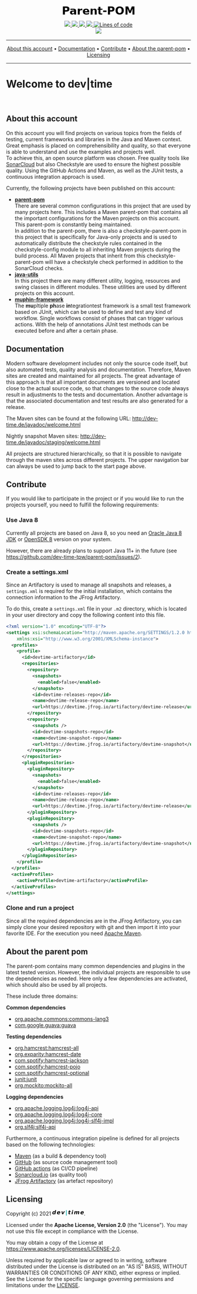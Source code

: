 <p align="center">
  <img src="https://raw.githubusercontent.com/dev-time-tpw/parent-pom/main/images/Parent-POM.png" />
</p>

<p align="center">
<a class="none" href="https://github.com/dev-time-tpw/parent-pom/actions/workflows/build-job.yml" title="Build Job">
  <img src="https://img.shields.io/github/workflow/status/dev-time-tpw/parent-pom/Run%20snapshot%20build-job?logo&#61;GitHub&#38;style&#61;plastic" />
</a>
<a class="none" href="https://github.com/dev-time-tpw/parent-pom/actions/workflows/quality-job.yml" title="Quality Job">
  <img src="https://img.shields.io/github/workflow/status/dev-time-tpw/parent-pom/Run%20quality%20build-job?label&#61;nightly-build&#38;logo&#61;GitHub&#38;style&#61;plastic" />
</a>
<a class="none" href="https://github.com/dev-time-tpw/parent-pom/blob/main/LICENSE" title="License">
  <img src="https://img.shields.io/github/license/dev-time-tpw/parent-pom?logo&#61;GitHub&#38;style&#61;plastic" />
</a>
<a class="none" href="https://github.com/dev-time-tpw/parent-pom" title="Last Commit">
  <img src="https://img.shields.io/github/last-commit/dev-time-tpw/parent-pom?logo&#61;GitHub&#38;style&#61;plastic" />
</a>
<a class="none" href="https://github.com/dev-time-tpw/parent-pom" title="Lines of code">
  <img alt="Lines of code" src="https://img.shields.io/tokei/lines/github/dev-time-tpw/parent-pom?logo&#61;GitHub&#38;style&#61;plastic" />
</a>
<br />
<a class="none" href="https://sonarcloud.io/dashboard?id=devtime_parent-pom" title="Quality Gate">
  <img src="https://img.shields.io/sonar/quality_gate/devtime_parent-pom?logo&#61;SonarCloud&#38;server&#61;https%3A%2F%2Fsonarcloud.io&#38;style&#61;plastic" />
</a>
</p>

<hr />
<p align="center">
    <a class="none" href="#about-this-account">About this account</a> • 
    <a class="none" href="#documentation">Documentation</a> • 
    <a class="none" href="#contribute">Contribute</a> • 
    <a class="none" href="#about-the-parent-pom">About the parent-pom</a> • 
    <a class="none" href="#licensing">Licensing</a>
</p>
<hr />

# Welcome to dev|time

&nbsp;

<a name="about-this-account"></a>

## About this account

On this account you will find projects on various topics from the fields of testing, current frameworks and libraries 
in the Java and Maven context. Great emphasis is placed on comprehensibility and quality, so that everyone is able to 
understand and use the examples and projects well.<br />
To achieve this, an open source platform was chosen. Free quality tools like [SonarCloud](https://sonarcloud.io/) but also 
Checkstyle are used to ensure the highest possible quality. Using the GitHub Actions and Maven, as well as the JUnit 
tests, a continuous integration approach is used.

Currently, the following projects have been published on this account:

* **<a class="none" href="https://github.com/dev-time-tpw/parent-pom">parent-pom</a>**<br />
There are several common configurations in this project that are used by many projects here. This includes a Maven 
parent-pom that contains all the important configurations for the Maven projects on this account. This parent-pom is 
constantly being maintained.<br />
In addition to the parent-pom, there is also a checkstyle-parent-pom in this project that is specifically for Java-only 
projects and is used to automatically distribute the checkstyle rules contained in the checkstyle-config module to all 
inheriting Maven projects during the build process. All Maven projects that inherit from this checkstyle-parent-pom will 
have a checkstyle check performed in addition to the SonarCloud checks.
* **<a class="none" href="https://github.com/dev-time-tpw/java-utils">java-utils</a>**<br />
In this project there are many different utility, logging, resources and swing classes in different modules. These 
utilities are used by different projects on this account.
* **<a class="none" href="https://github.com/dev-time-tpw/muphin-framework">muphin-framework</a>**<br />
The **mu**pltiple **ph**ase **in**tegrationtest framework is a small test framework based on JUnit, which can be used 
to define and test any kind of workflow. Single workflows consist of phases that can trigger various actions. With the 
help of annotations JUnit test methods can be executed before and after a certain phase.

<a name="documentation"></a>

## Documentation

Modern software development includes not only the source code itself, but also automated tests, quality analysis and 
documentation. Therefore, Maven sites are created and maintained for all projects. The great advantage of this approach 
is that all important documents are versioned and located close to the actual source code, so that changes to the 
source code always result in adjustments to the tests and documentation.
Another advantage is that the associated documentation and test results are also generated for a release.

The Maven sites can be found at the following URL: <a class="none" href="http://dev-time.de/javadoc/welcome.html">http://dev-time.de/javadoc/welcome.html</a>
<p />
Nightly snapshot Maven sites: <a class="none" href="http://dev-time.de/javadoc/staging/welcome.html">http://dev-time.de/javadoc/staging/welcome.html</a>

All projects are structured hierarchically, so that it is possible to navigate through the maven sites across different 
projects. The upper navigation bar can always be used to jump back to the start page above.

<a name="contribute"></a>

## Contribute

If you would like to participate in the project or if you would like to run the projects yourself, you need to fulfill the following requirements:

### Use Java 8

Currently all projects are based on Java 8, so you need an <a class="none" href="https://www.oracle.com/java/technologies/javase/javase8u211-later-archive-downloads.html">Oracle Java 8 JDK</a> or <a class="none" href="https://openjdk.java.net/projects/jdk8/">OpenSDK 8</a> version on your system.

However, there are already plans to support Java 11+ in the future (see https://github.com/dev-time-tpw/parent-pom/issues/2).

### Create a settings.xml

Since an Artifactory is used to manage all snapshots and releases, a `settings.xml` is required for the initial installation, which contains the connection information to the JFrog Artifactory.

To do this, create a `settings.xml` file in your `.m2` directory, which is located in your user directory and copy the following content into this file.

```xml
<?xml version="1.0" encoding="UTF-8"?>
<settings xsi:schemaLocation="http://maven.apache.org/SETTINGS/1.2.0 http://maven.apache.org/xsd/settings-1.2.0.xsd" xmlns="http://maven.apache.org/SETTINGS/1.2.0"
    xmlns:xsi="http://www.w3.org/2001/XMLSchema-instance">
  <profiles>
    <profile>
      <id>devtime-artifactory</id>
      <repositories>
        <repository>
          <snapshots>
            <enabled>false</enabled>
          </snapshots>
          <id>devtime-releases-repo</id>
          <name>devtime-release-repo</name>
          <url>https://devtime.jfrog.io/artifactory/devtime-release</url>
        </repository>
        <repository>
          <snapshots />
          <id>devtime-snapshots-repo</id>
          <name>devtime-snapshot-repo</name>
          <url>https://devtime.jfrog.io/artifactory/devtime-snapshot</url>
        </repository>
      </repositories>
      <pluginRepositories>
        <pluginRepository>
          <snapshots>
            <enabled>false</enabled>
          </snapshots>
          <id>devtime-releases-repo</id>
          <name>devtime-release-repo</name>
          <url>https://devtime.jfrog.io/artifactory/devtime-release</url>
        </pluginRepository>
        <pluginRepository>
          <snapshots />
          <id>devtime-snapshots-repo</id>
          <name>devtime-snapshot-repo</name>
          <url>https://devtime.jfrog.io/artifactory/devtime-snapshot</url>
        </pluginRepository>
      </pluginRepositories>
    </profile>
  </profiles>
  <activeProfiles>
    <activeProfile>devtime-artifactory</activeProfile>
  </activeProfiles>
</settings>
```

### Clone and run a project

Since all the required dependencies are in the JFrog Artifactory, you can simply clone your desired repository with git and then import it into your favorite IDE. For the execution you need <a class="none" href="https://maven.apache.org/download.cgi">Apache Maven</a>.

<a name="about-the-parent-pom"></a>

## About the parent pom

The parent-pom contains many common dependencies and plugins in the latest tested version. However, the individual 
projects are responsible to use the dependencies as needed. Here only a few dependencies are activated, which should 
also be used by all projects.

These include three domains:

**Common dependencies**

* <a class="none" href="https://commons.apache.org/proper/commons-lang/">org.apache.commons:commons-lang3</a>
* <a class="none" href="https://github.com/google/guava">com.google.guava:guava</a>

**Testing dependencies**

* <a class="none" href="http://hamcrest.org/JavaHamcrest/distributables">org.hamcrest:hamcrest-all</a>
* <a class="none" href="https://github.com/eXparity/hamcrest-date">org.exparity:hamcrest-date</a>
* <a class="none" href="https://github.com/spotify/java-hamcrest">com.spotify:hamcrest-jackson</a>
* <a class="none" href="https://github.com/spotify/java-hamcrest">com.spotify:hamcrest-pojo</a>
* <a class="none" href="https://github.com/spotify/java-hamcrest">com.spotify:hamcrest-optional</a>
* <a class="none" href="https://junit.org/junit4/">junit:junit</a>
* <a class="none" href="https://site.mockito.org/">org.mockito:mockito-all</a>

**Logging dependencies**

* <a class="none" href="https://logging.apache.org/log4j/2.x/">org.apache.logging.log4j:log4j-api</a>
* <a class="none" href="https://logging.apache.org/log4j/2.x/">org.apache.logging.log4j:log4j-core</a>
* <a class="none" href="https://logging.apache.org/log4j/2.x/">org.apache.logging.log4j:log4j-slf4j-impl</a>
* <a class="none" href="http://www.slf4j.org/">org.slf4j:slf4j-api</a>

Furthermore, a continuous integration pipeline is defined for all projects based on the following technologies:

* <a class="none" href="https://maven.apache.org/">Maven</a> (as a build & dependency tool)
* <a class="none" href="https://github.com/dev-time-tpw">GitHub</a> (as source code management tool)
* <a class="none" href="https://docs.github.com/en/free-pro-team@latest/actions">GitHub actions</a> (as CI/CD pipeline)
* <a class="none" href="https://sonarcloud.io/organizations/devtime/projects">Sonarcloud.io</a> (as quality tool)
* <a class="none" href="https://devtime.jfrog.io/ui/packages">JFrog Artifactory</a> (as artefact repository)

<a name="licensing"></a>

## Licensing

Copyright (c) 2021 <img src="https://raw.githubusercontent.com/dev-time-tpw/parent-pom/main/images/dev-time-86x15.png" />.

Licensed under the **Apache License, Version 2.0** (the "License"). You may not use this file except in compliance with 
the License.

You may obtain a copy of the License at https://www.apache.org/licenses/LICENSE-2.0.

Unless required by applicable law or agreed to in writing, software distributed under the License is distributed on an 
"AS IS" BASIS, WITHOUT WARRANTIES OR CONDITIONS OF ANY KIND, either express or implied. See the License for the specific 
language governing permissions and limitations under the <a class="none" href="https://raw.githubusercontent.com/dev-time-tpw/parent-pom/main/LICENSE">LICENSE</a>.